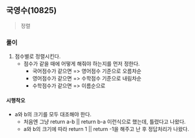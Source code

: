 ## 국영수(10825)
> 정렬

### 풀이
1. 점수별로 정렬시킨다. 
   - 점수가 같을 때에 어떻게 해줘야 하는지를 먼저 정한다. 
     - 국어점수가 같으면 => 영어점수 기준으로 오름차순
     - 영어점수가 같으면 => 수학점수 기준으로 내림차순
     - 수학점수가 같으면 => 이름순으로 

#### 시행착오
- a와 b의 크기를 모두 대조해야 한다. 
  -  처음엔 그냥 return a-b || return b-a 이런식으로 했는데, 틀렸다고 나왔다. 
  -  a와 b의 크기에 따라 return 1 || return -1을 해주고 난 후 정답처리가 나왔다.